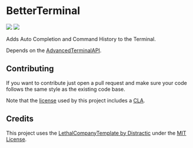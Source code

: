 # BetterTerminal
[![](https://img.shields.io/badge/Computerdores-BetterTerminal-brightgreen
)](https://thunderstore.io/c/lethal-company/p/Computerdores/BetterTerminal/)
<a target="_blank" href="https://intradeus.github.io/http-protocol-redirector?r=ror2mm://v1/install/thunderstore.io/Computerdores/BetterTerminal/1.0.3/">![](https://img.shields.io/badge/Install-v1.0.3-brightgreen)</a>

Adds Auto Completion and Command History to the Terminal.

Depends on the [AdvancedTerminalAPI](https://github.com/Computerdores/AdvancedTerminalAPI).

## Contributing
If you want to contribute just open a pull request and make sure your code follows the same style as the existing code base.

Note that the [license](LICENSE) used by this project includes a [CLA](https://en.wikipedia.org/wiki/Contributor_License_Agreement).

## Credits
This project uses the [LethalCompanyTemplate by Distractic](https://github.com/Distractic/LethalCompanyTemplate) under the [MIT License](https://github.com/Distractic/LethalCompanyTemplate/blob/main/LICENSE).
